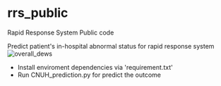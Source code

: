 # rrs_public
Rapid Response System Public code

Predict patient's in-hospital abnormal status for rapid response system 
![overall_dews](https://user-images.githubusercontent.com/35287087/163348381-d9abc484-6138-40c4-9a2d-89e5ce99ebdc.png)



- Install enviroment dependencies via 'requirement.txt'
- Run CNUH_prediction.py for predict the outcome
